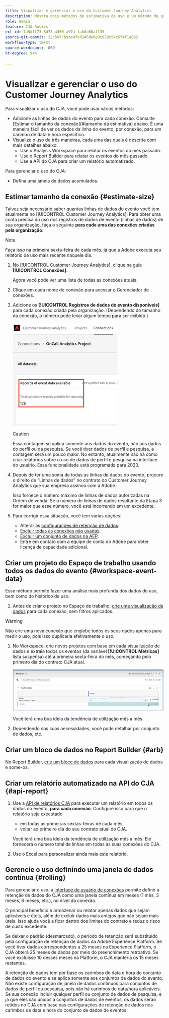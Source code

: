 ```yaml
---
title: Visualizar e gerenciar o uso do Customer Journey Analytics
description: Mostra dois métodos de estimativa de uso e um método de gerenciamento.
role: Admin
feature: CJA Basics
exl-id: 7a5d1173-8d78-4360-a97a-1ab0a60af135
source-git-commit: 32c507cb9de4fcd146de0e9c828c54c5f4f1a062
workflow-type: tm+mt
source-wordcount: '869'
ht-degree: 94%

---
```


# Visualizar e gerenciar o uso do Customer Journey Analytics

Para visualizar o uso do CJA, você pode usar vários métodos:

* Adicione as linhas de dados do evento para cada conexão. Consulte [Estimar o tamanho da conexão](#tamanho da estimativa) abaixo. É uma maneira fácil de ver os dados da linha do evento, por conexão, para um carimbo de data e hora específico.
* Visualize o uso de três maneiras, cada uma das quais é descrita com mais detalhes abaixo:
   * Use o Analysis Workspace para relatar os eventos do mês passado.
   * Use o Report Builder para relatar os eventos do mês passado.
   * Use a API do CJA para criar um relatório automatizado.

Para gerenciar o uso do CJA:

* Defina uma janela de dados acumulados.

## Estimar tamanho da conexão {#estimate-size}

Talvez seja necessário saber quantas linhas de dados do evento você tem atualmente no [!UICONTROL Customer Journey Analytics]. Para obter uma conta precisa do uso dos registros de dados de evento (linhas de dados) de sua organização, faça o seguinte **para cada uma das conexões criadas pela organização**.

>[!NOTE]
>
>Faça isso na primeira sexta-feira de cada mês, já que a Adobe executa seu relatório de uso mais recente naquele dia.

1. No [!UICONTROL Customer Journey Analytics], clique na guia **[!UICONTROL Conexões]**.

   Agora você pode ver uma lista de todas as conexões atuais.

1. Clique em cada nome de conexão para acessar o Gerenciador de conexões.

1. Adicione os **[!UICONTROL Registros de dados do evento disponíveis]** para cada conexão criada pela organização. (Dependendo do tamanho da conexão, o número pode levar algum tempo para ser exibido.)

   ![dados do evento](./assets/event-data.png)

   >[!CAUTION]
   >
   >   Essa contagem se aplica somente aos dados do evento, não aos dados do perfil ou da pesquisa. Se você tiver dados de perfil e pesquisa, a contagem será um pouco maior. No entanto, atualmente não há como criar relatórios sobre o uso de dados de perfil e pesquisa na interface do usuário. Essa funcionalidade está programada para 2023.

1. Depois de ter uma soma de todas as linhas de dados do evento, procure o direito de “Linhas de dados” no contrato do Customer Journey Analytics que sua empresa assinou com a Adobe.

   Isso fornece o número máximo de linhas de dados autorizadas na Ordem de venda. Se o número de linhas de dados resultante da Etapa 3 for maior que esse número, você está incorrendo em um excedente.

1. Para corrigir essa situação, você tem várias opções:

   * Alterar as [configurações de retenção de dados](https://experienceleague.adobe.com/docs/analytics-platform/using/cja-connections/manage-connections.html?lang=pt-BR#set-rolling-window-for-connection-data-retention).
   * [Excluir todas as conexões não usadas](https://experienceleague.adobe.com/docs/analytics-platform/using/cja-overview/cja-faq.html?lang=pt-BR#implications-of-deleting-data-components).
   * [Excluir um conjunto de dados na AEP](https://experienceleague.adobe.com/docs/analytics-platform/using/cja-overview/cja-faq.html?lang=pt-BR#implications-of-deleting-data-components).
   * Entre em contato com a equipe de conta do Adobe para obter licença de capacidade adicional.

## Criar um projeto do Espaço de trabalho usando todos os dados do evento {#workspace-event-data}

Esse método permite fazer uma análise mais profunda dos dados de uso, bem como do histórico de uso.

1. Antes de criar o projeto no Espaço de trabalho, [crie uma visualização de dados](/help/data-views/create-dataview.md) para cada conexão, sem filtros aplicados.

>[!WARNING]
>
>    Não crie uma nova conexão que englobe todos os seus dados apenas para medir o uso, pois isso duplicaria efetivamente o uso.

1. No Workspace, crie novos projetos com base em cada visualização de dados e extraia todos os eventos (da variável **[!UICONTROL Métricas]** lista suspensa) até a primeira sexta-feira do mês, começando pelo primeiro dia do contrato CJA atual.

   ![Eventos](./assets/events-usage.png)

   Você terá uma boa ideia da tendência de utilização mês a mês.

1. Dependendo das suas necessidades, você pode detalhar por conjunto de dados, etc.

## Criar um bloco de dados no Report Builder {#arb}

No Report Builder, [crie um bloco de dados](/help/report-builder/create-a-data-block.md) para cada visualização de dados e some-os.

## Criar um relatório automatizado na API do CJA {#api-report}

1. Use a [API de relatórios CJA](https://developer.adobe.com/cja-apis/docs/api/#tag/Reporting-API) para executar um relatório em todos os dados do evento, **para cada conexão**. Configure isso para que o relatório seja executado

   * em todas as primeiras sextas-feiras de cada mês.
   * voltar ao primeiro dia do seu contrato atual do CJA.

   Você terá uma boa ideia da tendência de utilização mês a mês. Ele fornecerá o número total de linhas em todas as suas conexões do CJA.

1. Use o Excel para personalizar ainda mais este relatório.

## Gerencie o uso definindo uma janela de dados contínua {#rolling}

Para gerenciar o uso, a [interface de usuário de conexões](/help/connections/create-connection.md) permite definir a retenção de dados do CJA como uma janela contínua em meses (1 mês, 3 meses, 6 meses, etc.), no nível da conexão.

O principal benefício é armazenar ou relatar apenas dados que sejam aplicáveis e úteis, além de excluir dados mais antigos que não sejam mais úteis. Isso ajuda você a ficar dentro dos limites do contrato e reduz o risco de custo excedente.

Se deixar o padrão (desmarcado), o período de retenção será substituído pela configuração de retenção de dados da Adobe Experience Platform. Se você tiver dados correspondentes a 25 meses na Experience Platform, o CJA obterá 25 meses de dados por meio do preenchimento retroativo. Se você excluísse 10 desses meses na Platform, o CJA manteria os 15 meses restantes.

A retenção de dados tem por base os carimbos de data e hora do conjunto de dados do evento e se aplica somente aos conjuntos de dados do evento. Não existe configuração de janela de dados contínuos para conjuntos de dados de perfil ou pesquisa, pois não há carimbos de data/hora aplicáveis. Se sua conexão incluir qualquer perfil ou conjunto de dados de pesquisa, e já que eles são unidos a conjuntos de dados de eventos, os dados serão retidos no CJA com base nas configurações de retenção de dados nos carimbos de data e hora do conjunto de dados de eventos.

